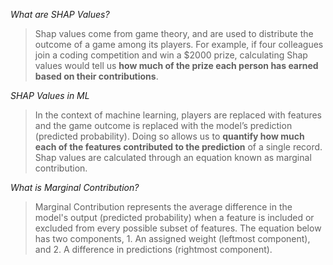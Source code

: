 *What are SHAP Values?*

>Shap values come from game theory, and are used to distribute the outcome of a game among its players. For example, if four colleagues join a 
coding competition and win a $2000 prize, calculating Shap values would tell us **how much of the prize each person has earned based on their contributions**. 

*SHAP Values in ML*

>In the context of machine learning, players are replaced with features and the game outcome is replaced with the model’s prediction (predicted probability). Doing so allows us to **quantify how much each of the features contributed to the prediction** of a single record. Shap values are calculated through an equation known as marginal contribution.

*What is Marginal Contribution?*

>Marginal Contribution represents the average difference in the model's output (predicted probability) when a feature is included or excluded from every possible subset of features. The equation below has two components, 1. An assigned weight (leftmost component), and 2. A difference in predictions (rightmost component).

